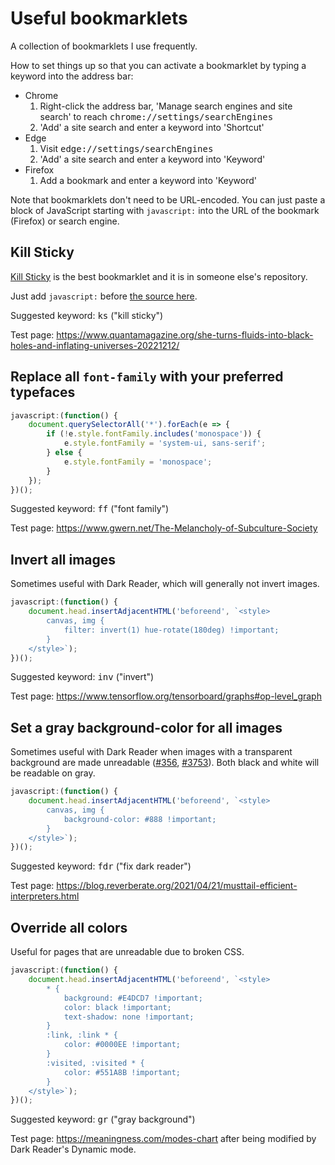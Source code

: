 # Useful bookmarklets

A collection of bookmarklets I use frequently.

How to set things up so that you can activate a bookmarklet by typing a keyword into the address bar:
*	Chrome
	1.	Right-click the address bar, 'Manage search engines and site search' to reach <tt>chrome://settings/searchEngines</tt>
	2.	'Add' a site search and enter a keyword into 'Shortcut'
*	Edge
	1.	Visit <tt>edge://settings/searchEngines</tt>
	2.	'Add' a site search and enter a keyword into 'Keyword'
*	Firefox
	1.	Add a bookmark and enter a keyword into 'Keyword'

Note that bookmarklets don't need to be URL-encoded. You can just paste a block of JavaScript starting with `javascript:` into the URL of the bookmark (Firefox) or search engine.



## Kill Sticky

<a href="https://github.com/t-mart/kill-sticky">Kill Sticky</a> is the best bookmarklet and it is in someone else's repository.

Just add <code>javascript:</code> before <a href="https://github.com/t-mart/kill-sticky/blob/master/src/kill-sticky.js">the source here</a>.

Suggested keyword: <kbd>ks</kbd> ("kill sticky")

Test page: https://www.quantamagazine.org/she-turns-fluids-into-black-holes-and-inflating-universes-20221212/


## Replace all `font-family` with your preferred typefaces

```js
javascript:(function() {
	document.querySelectorAll('*').forEach(e => {
		if (!e.style.fontFamily.includes('monospace')) {
			e.style.fontFamily = 'system-ui, sans-serif';
		} else {
			e.style.fontFamily = 'monospace';
		}
	});
})();
```

Suggested keyword: <kbd>ff</kbd> ("font family")

Test page: https://www.gwern.net/The-Melancholy-of-Subculture-Society



## Invert all images

Sometimes useful with Dark Reader, which will generally not invert images.

```js
javascript:(function() {
	document.head.insertAdjacentHTML('beforeend', `<style>
		canvas, img {
			filter: invert(1) hue-rotate(180deg) !important;
		}
	</style>`);
})();
```

Suggested keyword: <kbd>inv</kbd> ("invert")

Test page: https://www.tensorflow.org/tensorboard/graphs#op-level_graph



## Set a gray background-color for all images

Sometimes useful with Dark Reader when images with a transparent background are made unreadable (<a href="https://github.com/darkreader/darkreader/issues/356">#356</a>, <a href="https://github.com/darkreader/darkreader/issues/3753">#3753</a>). Both black and white will be readable on gray.

```js
javascript:(function() {
	document.head.insertAdjacentHTML('beforeend', `<style>
		canvas, img {
			background-color: #888 !important;
		}
	</style>`);
})();
```

Suggested keyword: <kbd>fdr</kbd> ("fix dark reader")

Test page: https://blog.reverberate.org/2021/04/21/musttail-efficient-interpreters.html



## Override all colors

Useful for pages that are unreadable due to broken CSS.

```js
javascript:(function() {
	document.head.insertAdjacentHTML('beforeend', `<style>
		* {
			background: #E4DCD7 !important;
			color: black !important; 
			text-shadow: none !important;
		}
		:link, :link * {
			color: #0000EE !important;
		}
		:visited, :visited * {
			color: #551A8B !important;
		}
	</style>`);
})();
```

Suggested keyword: <kbd>gr</kbd> ("gray background")

Test page: https://meaningness.com/modes-chart after being modified by Dark Reader's Dynamic mode.
